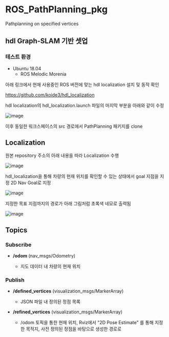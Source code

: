 # ROS_PathPlanning_pkg
Pathplanning on specified vertices

## hdl Graph-SLAM 기반 셋업

### 테스트 환경

 - Ubuntu 18.04
    - ROS Melodic Morenia

아래 링크에서 현재 사용중인 ROS 버전에 맞는 hdl localization 설치 및 동작 확인

https://github.com/koide3/hdl_localization

hdl localization의 hdl_localization.launch 파일의 마지막 부분을 아래와 같이 수정

![image](https://user-images.githubusercontent.com/40351426/167768765-bb9f5361-6eda-45ba-9336-10d662cef7f1.png)

<node pkg="path_planning" type="dijkstra_path.py" name="path_planning" output="screen" >
    <param name="json_file" value="$(find path_planning)/data/20211104_map.json" />
</node>

이후 동일한 워크스페이스의 src 경로에서 PathPlanning 패키지를 clone

## Localization

원본 repository 주소의 아래 내용을 따라 Localization 수행

![image](https://user-images.githubusercontent.com/40351426/167769126-3ed58c32-4261-497c-9b17-87cbf1879e68.png)

hdl_localization을 통해 차량의 현재 위치를 확인할 수 있는 상태에서 goal 지점을 지정 2D Nav Goal로 지정

![image](https://user-images.githubusercontent.com/40351426/167769344-62c46cbc-41b9-4a3f-b33b-dbd001deabcb.png)

지정한 목표 지점까지의 경로가 아래 그림처럼 초록색 네모로 출력됨

![image](https://user-images.githubusercontent.com/40351426/167769458-a1f9d96e-ea90-4395-8085-487d1fa8f2fa.png)

## Topics

### Subscribe

- **/odom** (nav_msgs/Odometry)

  - 지도 데이터 내 차량의 현재 위치

### Publish

- **/defined_vertices** (visualization_msgs/MarkerArray)

  - JSON 파일 내 정의된 정점 목록

- **/refined_vertices** (visualization_msgs/MarkerArray)

  - /odom 토픽을 통한 현재 위치, Rviz에서 "2D Pose Estimate" 를 통해 지정한 목적지, 사전 정의된 정점을 바탕으로 생성한 경로로

